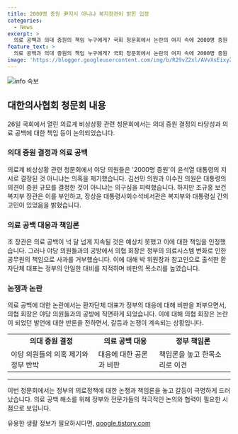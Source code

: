 ```yaml
---
title: 2000명 증원 尹지시 아니냐 복지장관이 밝힌 입장
categories:
  - News
excerpt: >
  의료 공백과 의대 증원의 책임 누구에게? 국회 청문회에서 논란의 여지 속에 2000명 증원 배경이 공론화되었다. 야당은 대통령의 지시로 추진됐다는 소문을 터뜨리며 공세를 펴고, 정부 측은 대통령 뜻과의 연관성을 거부했다. 의협 회장은 의료 공백에 대한 정부 책임론을 지적하며 대비 부족을 비판받았고, 논란을 일으키기도 했다.
feature_text: >
  의료 공백과 의대 증원의 책임 누구에게? 국회 청문회에서 논란의 여지 속에 2000명 증원 배경이 공론화되었다. 야당은 대통령의 지시로 추진됐다는 소문을 터뜨리며 공세를 펴고, 정부 측은 대통령 뜻과의 연관성을 거부했다. 의협 회장은 의료 공백에 대한 정부 책임론을 지적하며 대비 부족을 비판받았고, 논란을 일으키기도 했다.
image: 'https://blogger.googleusercontent.com/img/b/R29vZ2xl/AVvXsEixyZcFfHzMRdzZMjFBmAUKJYCLCGyLL1o632UiGVXcaFdKo_bkvkuCioo0uUKlGfBVcT3P84aROyZIXSBEx3Aw5nCQ3pTgDom1WDC4m8eifvWiAmWEEVb4x6G_l8C0QH225ldMjyaFvpxGEBGNO37VmDTDMHGhJPq73UglMfDca1-0aw/s1600/blogspot.png'
---
```


<p><img src="https://blogger.googleusercontent.com/img/b/R29vZ2xl/AVvXsEixyZcFfHzMRdzZMjFBmAUKJYCLCGyLL1o632UiGVXcaFdKo_bkvkuCioo0uUKlGfBVcT3P84aROyZIXSBEx3Aw5nCQ3pTgDom1WDC4m8eifvWiAmWEEVb4x6G_l8C0QH225ldMjyaFvpxGEBGNO37VmDTDMHGhJPq73UglMfDca1-0aw/s1600/blogspot.png" alt="info 속보" /></p>

<h2 data-ke-size="size26">대한의사협회 청문회 내용</h2>

<p data-ke-size="size16">26일 국회에서 열린 의료계 비상상황 관련 청문회에서는 의대 증원 결정의 타당성과 의료 공백에 대한 책임 등이 논의되었습니다.</p>

<h3 data-ke-size="size23">의대 증원 결정과 의료 공백</h3>

<p data-ke-size="size16">의료계 비상상황 관련 청문회에서 야당 의원들은 '2000명 증원'이 윤석열 대통령의 지시로 결정된 것 아니냐는 의혹을 제기했습니다. 김선민 의원과 이수진 의원은 대통령의 의견이 증원 규모를 결정한 것이 아니냐는 의구심을 피력했습니다. 하지만 조규홍 보건복지부 장관은 이를 부인하고, 장상윤 대통령사회수석비서관은 복지부와 대통령실 간의 고민이 있었음을 밝혔습니다.</p>

<h3 data-ke-size="size23">의료 공백 대응과 책임론</h3>

<p data-ke-size="size16">조 장관은 의료 공백이 넉 달 넘게 지속될 것은 예상치 못했고 이에 대한 책임을 인정했습니다. 그러나 야당 의원들과의 공방에서 의협 회장은 정부의 의료시스템 변화로 인한 공무원의 책임으로 사과를 거부했습니다. 이에 대해 박 위원장과 참고인으로 출석한 환자단체 대표는 정부의 안일한 대비를 지적하며 비판의 목소리를 높였습니다.</p>

<h3 data-ke-size="size23">논쟁과 논란</h3>

<p data-ke-size="size16">의료 공백에 대한 논란에서는 환자단체 대표가 정부의 대응에 대해 비판을 퍼부으면서, 의협 회장은 야당 의원들과의 공방에 직면하게 되었습니다. 이에 대해 의협 회장은 논란이 되었던 발언에 대한 반론을 전하면서, 갈등과 논쟁이 계속되는 상황입니다.</p>

<table>
  <tr>
    <td style="text-align: center; height: 17px;"><b>의대 증원 결정</b></td>
    <td style="text-align: center; height: 17px;"><b>의료 공백 대응</b></td>
    <td style="text-align: center; height: 17px;"><b>정부 책임론</b></td>
  </tr>
  <tr>
    <td>야당 의원들의 의혹 제기와 정부 반박</td>
    <td>대응에 대한 공론과 비판</td>
    <td>책임론을 놓고 한목소리로 이견</td>
  </tr>
</table>

<hr>

<p data-ke-size="size16">이번 청문회에서는 정부의 의료정책에 대한 논쟁과 책임론을 놓고 갈등이 극명하게 드러났습니다. 의료 공백 해소를 위해 정부와 전문가들의 적극적인 논의와 협력이 필요한 시점으로 보입니다.</p>
유용한 생활 정보가 필요하시다면, <a href="https://qoogle.tistory.com" rel="dofollow">qoogle.tistory.com</a>


